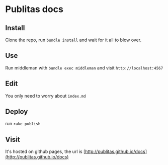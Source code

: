 # Publitas docs

## Install

Clone the repo, run `bundle install` and wait for it all to blow over.

## Use

Run middleman with `bundle exec middleman` and visit `http://localhost:4567`

## Edit

You only need to worry about `index.md`

## Deploy

run `rake publish`


## Visit

It's hosted on github pages, the url is [http://publitas.github.io/docs](http://publitas.github.io/docs)
